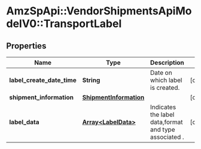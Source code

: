 # AmzSpApi::VendorShipmentsApiModelV0::TransportLabel

## Properties
Name | Type | Description | Notes
------------ | ------------- | ------------- | -------------
**label_create_date_time** | **String** | Date on which label is created. | [optional] 
**shipment_information** | [**ShipmentInformation**](ShipmentInformation.md) |  | [optional] 
**label_data** | [**Array&lt;LabelData&gt;**](LabelData.md) | Indicates the label data,format and type associated . | [optional] 

